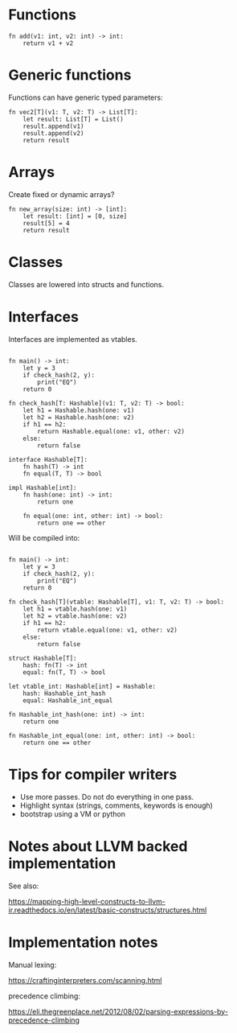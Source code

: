 # Functions

```
fn add(v1: int, v2: int) -> int:
    return v1 + v2
```

# Generic functions

Functions can have generic typed parameters:

```
fn vec2[T](v1: T, v2: T) -> List[T]:
    let result: List[T] = List()
    result.append(v1)
    result.append(v2)
    return result
```

# Arrays

Create fixed or dynamic arrays?

```
fn new_array(size: int) -> [int]:
    let result: [int] = [0, size]
    result[5] = 4
    return result
```

# Classes

Classes are lowered into structs and functions.

# Interfaces

Interfaces are implemented as vtables.

```

fn main() -> int:
    let y = 3
    if check_hash(2, y):
        print("EQ")
    return 0

fn check_hash[T: Hashable](v1: T, v2: T) -> bool:
    let h1 = Hashable.hash(one: v1)
    let h2 = Hashable.hash(one: v2)
    if h1 == h2:
        return Hashable.equal(one: v1, other: v2)
    else:
        return false

interface Hashable[T]:
    fn hash(T) -> int
    fn equal(T, T) -> bool

impl Hashable[int]:
    fn hash(one: int) -> int:
        return one

    fn equal(one: int, other: int) -> bool:
        return one == other

```

Will be compiled into:

```

fn main() -> int:
    let y = 3
    if check_hash(2, y):
        print("EQ")
    return 0

fn check_hash[T](vtable: Hashable[T], v1: T, v2: T) -> bool:
    let h1 = vtable.hash(one: v1)
    let h2 = vtable.hash(one: v2)
    if h1 == h2:
        return vtable.equal(one: v1, other: v2)
    else:
        return false

struct Hashable[T]:
    hash: fn(T) -> int
    equal: fn(T, T) -> bool

let vtable_int: Hashable[int] = Hashable:
    hash: Hashable_int_hash
    equal: Hashable_int_equal

fn Hashable_int_hash(one: int) -> int:
    return one

fn Hashable_int_equal(one: int, other: int) -> bool:
    return one == other

```

# Tips for compiler writers

- Use more passes. Do not do everything in one pass.
- Highlight syntax (strings, comments, keywords is enough)
- bootstrap using a VM or python

# Notes about LLVM backed implementation

See also:

https://mapping-high-level-constructs-to-llvm-ir.readthedocs.io/en/latest/basic-constructs/structures.html

# Implementation notes

Manual lexing:

https://craftinginterpreters.com/scanning.html

precedence climbing:

https://eli.thegreenplace.net/2012/08/02/parsing-expressions-by-precedence-climbing
